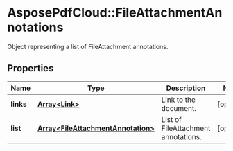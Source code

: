 ﻿# AsposePdfCloud::FileAttachmentAnnotations
Object representing a list of FileAttachment annotations.

## Properties
Name | Type | Description | Notes
------------ | ------------- | ------------- | -------------
**links** | [**Array&lt;Link&gt;**](Link.md) | Link to the document. | [optional] 
**list** | [**Array&lt;FileAttachmentAnnotation&gt;**](FileAttachmentAnnotation.md) | List of FileAttachment annotations. | [optional] 


